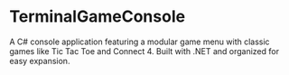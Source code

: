 # TerminalGameConsole
A C# console application featuring a modular game menu with classic games like Tic Tac Toe and Connect 4. Built with .NET and organized for easy expansion.
